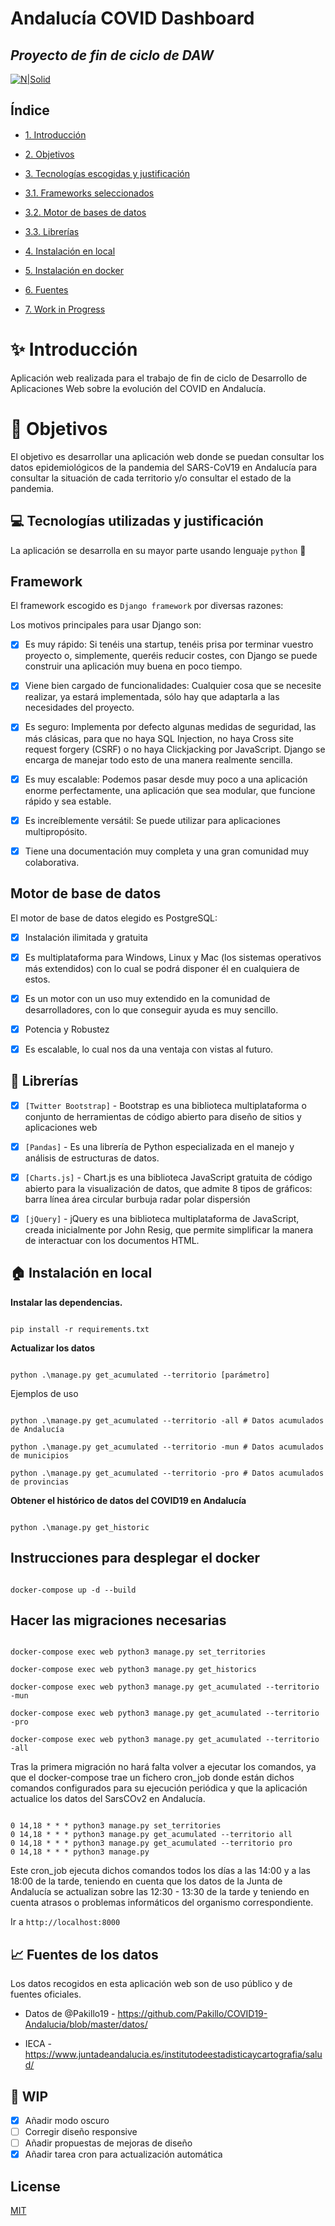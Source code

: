 # Andalucía COVID Dashboard

## _Proyecto de fin de ciclo de DAW_

  

[![N|Solid](https://www.djangoproject.com/m/img/badges/djangomade124x25.gif)](https://nodesource.com/products/nsolid)

  

## Índice

-  [1. Introducción](#introduccion)

-  [2. Objetivos](#objetivos)

-  [3. Tecnologías escogidas y justificación](#tecnologías)

-  [3.1. Frameworks seleccionados](#framework)

-  [3.2. Motor de bases de datos](#bbdd)

-  [3.3. Librerías](#librerias)

-  [4. Instalación en local](#instalacion_local)

-  [5. Instalación en docker](#instalacion_docker)

-  [6. Fuentes](#fuentes)

-  [7. Work in Progress](#WIP)

# :sparkles: Introducción

<a  name="introduccion"></a>

  

Aplicación web realizada para el trabajo de fin de ciclo de Desarrollo de Aplicaciones Web sobre la evolución del COVID en Andalucía.

  

# :checkered_flag: Objetivos

<a  name="objetivos"></a>

El objetivo es desarrollar una aplicación web donde se puedan consultar los datos epidemiológicos de la pandemia del SARS-CoV19 en Andalucía para consultar la situación de cada territorio y/o consultar el estado de la pandemia.

  

## :computer: Tecnologías utilizadas y justificación

<a  name="tecnologías"></a>

  

La aplicación se desarrolla en su mayor parte usando lenguaje `python` :snake:

  

## Framework

<a  name="framework"></a>

El framework escogido es `Django framework` por diversas razones:

Los motivos principales para usar Django son:

  

-  [x] Es muy rápido: Si tenéis una startup, tenéis prisa por terminar vuestro proyecto o, simplemente, queréis reducir costes, con Django se puede construir una aplicación muy buena en poco tiempo.

-  [x] Viene bien cargado de funcionalidades: Cualquier cosa que se necesite realizar, ya estará implementada, sólo hay que adaptarla a las necesidades del proyecto.

-  [x] Es seguro: Implementa por defecto algunas medidas de seguridad, las más clásicas, para que no haya SQL Injection, no haya Cross site request forgery (CSRF) o no haya Clickjacking por JavaScript. Django se encarga de manejar todo esto de una manera realmente sencilla.

-  [x] Es muy escalable: Podemos pasar desde muy poco a una aplicación enorme perfectamente, una aplicación que sea modular, que funcione rápido y sea estable.

-  [x] Es increíblemente versátil: Se puede utilizar para aplicaciones multipropósito.

-  [x] Tiene una documentación muy completa y una gran comunidad muy colaborativa.

  

## Motor de base de datos

<a  name="bbdd"></a>

El motor de base de datos elegido es PostgreSQL:

- [x] Instalación ilimitada y gratuita

- [x] Es multiplataforma para Windows, Linux y Mac (los sistemas operativos más extendidos) con lo cual se podrá disponer él en cualquiera de estos.

- [x] Es un motor con un uso muy extendido en la comunidad de desarrolladores, con lo que conseguir ayuda es muy sencillo.

- [x] Potencia y Robustez

- [x] Es escalable, lo cual nos da una ventaja con vistas al futuro.

  

## :book: Librerías

<a  name="librerias"></a>

- [x] `[Twitter Bootstrap]` - Bootstrap es una biblioteca multiplataforma o conjunto de herramientas de código abierto para diseño de sitios y aplicaciones web

- [x] `[Pandas]` - Es una librería de Python especializada en el manejo y análisis de estructuras de datos.

- [x] `[Charts.js]` - Chart.js es una biblioteca JavaScript gratuita de código abierto para la visualización de datos, que admite 8 tipos de gráficos: barra línea área circular burbuja radar polar dispersión

- [x] `[jQuery]` - jQuery es una biblioteca multiplataforma de JavaScript, creada inicialmente por John Resig, que permite simplificar la manera de interactuar con los documentos HTML.

  

## :house: Instalación en local

<a  name="instalacion_local"></a>

  

**Instalar las dependencias.**

```

pip install -r requirements.txt

```

  

**Actualizar los datos**

  

```

python .\manage.py get_acumulated --territorio [parámetro]

```

Ejemplos de uso

```

python .\manage.py get_acumulated --territorio -all # Datos acumulados de Andalucía

python .\manage.py get_acumulated --territorio -mun # Datos acumulados de municipios

python .\manage.py get_acumulated --territorio -pro # Datos acumulados de provincias

```

  

**Obtener el histórico de datos del COVID19 en Andalucía**

```

python .\manage.py get_historic

```

  

## Instrucciones para desplegar el docker

<a  name="instalacion_docker"></a>

```

docker-compose up -d --build

```

## Hacer las migraciones necesarias

  

```

docker-compose exec web python3 manage.py set_territories

docker-compose exec web python3 manage.py get_historics

docker-compose exec web python3 manage.py get_acumulated --territorio -mun

docker-compose exec web python3 manage.py get_acumulated --territorio -pro

docker-compose exec web python3 manage.py get_acumulated --territorio -all

```


Tras la primera migración no hará falta volver a ejecutar los comandos, ya que el docker-compose trae un fichero cron_job donde están dichos comandos configurados para su ejecución periódica y que la aplicación actualice los datos del SarsCOv2 en Andalucía.


```

0 14,18 * * * python3 manage.py set_territories
0 14,18 * * * python3 manage.py get_acumulated --territorio all
0 14,18 * * * python3 manage.py get_acumulated --territorio pro
0 14,18 * * * python3 manage.py 

```
Este cron_job ejecuta dichos comandos todos los días a las 14:00 y a las 18:00 de la tarde, teniendo en cuenta que los datos de la Junta de Andalucía se actualizan sobre las 12:30 - 13:30 de la tarde y teniendo en cuenta atrasos o problemas informáticos del organismo correspondiente. 
  
Ir a `http://localhost:8000`

  

## :chart_with_upwards_trend: Fuentes de los datos

<a  name="fuentes"></a>

Los datos recogidos en esta aplicación web son de uso público y de fuentes oficiales.

- Datos de @Pakillo19 - https://github.com/Pakillo/COVID19-Andalucia/blob/master/datos/

- IECA - https://www.juntadeandalucia.es/institutodeestadisticaycartografia/salud/

  

## :pencil: WIP

<a  name="wip"></a>

- [x] Añadir modo oscuro
- [ ] Corregir diseño responsive
- [ ] Añadir propuestas de mejoras de diseño
- [x] Añadir tarea cron para actualización automática

## License

[MIT](https://choosealicense.com/licenses/mit/)